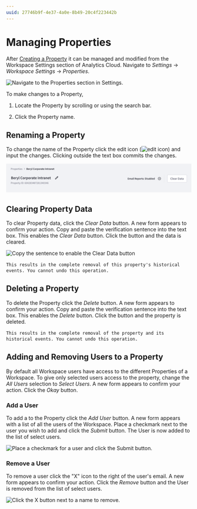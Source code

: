 ```yaml
---
uuid: 27746b9f-4e37-4a0e-8b49-20c4f223442b
---
```

# Managing Properties

After [Creating a Property](../workspace-settings/scoping-sites-and-individuals-using-properties.md#creating-a-property) it can be managed and modified from the Workspace Settings section of Analytics Cloud. Navigate to *Settings* &rarr; *Workspace Settings* &rarr; *Properties*.

![Navigate to the Properties section in Settings.](./managing-properties/images/01.png)

To make changes to a Property,

1. Locate the Property by scrolling or using the search bar.

1. Click the Property name. 

## Renaming a Property

To change the name of the Property click the edit icon (![edit icon](../images/icon-edit.png)) and input the changes. Clicking outside the text box commits the changes.

![Click the edit icon to change the Property name.](./managing-properties/images/02.png)

## Clearing Property Data

To clear Property data, click the *Clear Data* button. A new form appears to confirm your action. Copy and paste the verification sentence into the text box. This enables the *Clear Data* button. Click the button and the data is cleared.

![Copy the sentence to enable the Clear Data button](./managing-properties/images/03.png)

```{warning}
This results in the complete removal of this property's historical events. You cannot undo this operation.
```

## Deleting a Property

To delete the Property click the _Delete_ button. A new form appears to confirm your action. Copy and paste the verification sentence into the text box. This enables the _Delete_ button. Click the button and the property is deleted.

```{warning}
This results in the complete removal of the property and its historical events. You cannot undo this operation.
```

## Adding and Removing Users to a Property

By default all Workspace users have access to the different Properties of a Workspace. To give only selected users access to the property, change the *All Users* selection to *Select Users*. A new form appears to confirm your action. Click the *Okay* button.

### Add a User

To add a to the Property click the *Add User* button. A new form appears with a list of all the users of the Workspace. Place a checkmark next to the user you wish to add and click the *Submit* button. The User is now added to the list of select users.

![Place a checkmark for a user and click the Submit button.](./managing-properties/images/04.png)

### Remove a User

To remove a user click the "X" icon to the right of the user's email. A new form appears to confirm your action. Click the *Remove* button and the User is removed from the list of select users.

![Click the X button next to a name to remove.](./managing-properties/images/05.png)
